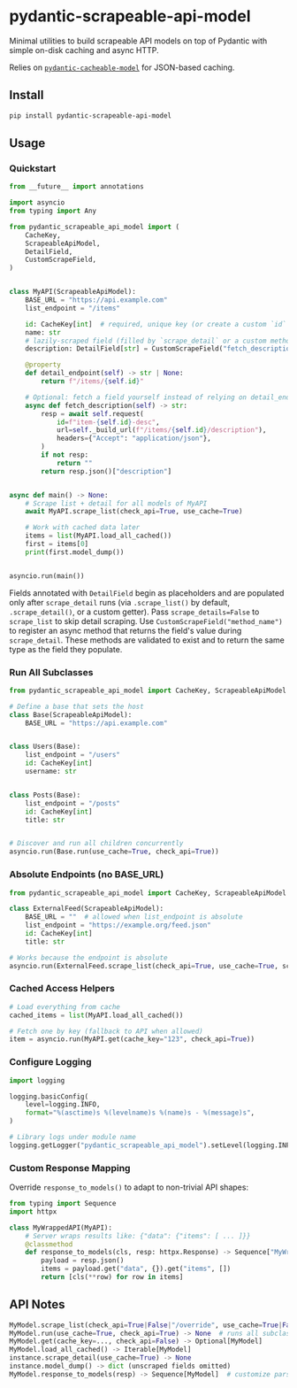 # pydantic-scrapeable-api-model

Minimal utilities to build scrapeable API models on top of Pydantic with simple on-disk caching and async HTTP.

Relies on [`pydantic-cacheable-model`](https://github.com/jicruz96/pydantic-cacheable-model) for JSON-based caching.

## Install

```bash
pip install pydantic-scrapeable-api-model
```

## Usage

### Quickstart

```python
from __future__ import annotations

import asyncio
from typing import Any

from pydantic_scrapeable_api_model import (
    CacheKey,
    ScrapeableApiModel,
    DetailField,
    CustomScrapeField,
)


class MyAPI(ScrapeableApiModel):
    BASE_URL = "https://api.example.com"
    list_endpoint = "/items"

    id: CacheKey[int]  # required, unique key (or create a custom `id` property)
    name: str
    # lazily-scraped field (filled by `scrape_detail` or a custom method)
    description: DetailField[str] = CustomScrapeField("fetch_description")

    @property
    def detail_endpoint(self) -> str | None:
        return f"/items/{self.id}"

    # Optional: fetch a field yourself instead of relying on detail_endpoint
    async def fetch_description(self) -> str:
        resp = await self.request(
            id=f"item-{self.id}-desc",
            url=self._build_url(f"/items/{self.id}/description"),
            headers={"Accept": "application/json"},
        )
        if not resp:
            return ""
        return resp.json()["description"]


async def main() -> None:
    # Scrape list + detail for all models of MyAPI
    await MyAPI.scrape_list(check_api=True, use_cache=True)

    # Work with cached data later
    items = list(MyAPI.load_all_cached())
    first = items[0]
    print(first.model_dump())


asyncio.run(main())
```

Fields annotated with `DetailField` begin as placeholders and are populated
only after `scrape_detail` runs (via `.scrape_list()` by default, `.scrape_detail()`, or a
custom getter). Pass `scrape_details=False` to `scrape_list` to skip detail scraping. Use
`CustomScrapeField("method_name")` to register an async method that returns the
field's value during `scrape_detail`. These methods are validated to exist and to
return the same type as the field they populate.

### Run All Subclasses

```python
from pydantic_scrapeable_api_model import CacheKey, ScrapeableApiModel

# Define a base that sets the host
class Base(ScrapeableApiModel):
    BASE_URL = "https://api.example.com"


class Users(Base):
    list_endpoint = "/users"
    id: CacheKey[int]
    username: str


class Posts(Base):
    list_endpoint = "/posts"
    id: CacheKey[int]
    title: str


# Discover and run all children concurrently
asyncio.run(Base.run(use_cache=True, check_api=True))
```

### Absolute Endpoints (no BASE_URL)

```python
from pydantic_scrapeable_api_model import CacheKey, ScrapeableApiModel

class ExternalFeed(ScrapeableApiModel):
    BASE_URL = ""  # allowed when list_endpoint is absolute
    list_endpoint = "https://example.org/feed.json"
    id: CacheKey[int]
    title: str

# Works because the endpoint is absolute
asyncio.run(ExternalFeed.scrape_list(check_api=True, use_cache=True, scrape_details=False))
```

### Cached Access Helpers

```python
# Load everything from cache
cached_items = list(MyAPI.load_all_cached())

# Fetch one by key (fallback to API when allowed)
item = asyncio.run(MyAPI.get(cache_key="123", check_api=True))
```

### Configure Logging

```python
import logging

logging.basicConfig(
    level=logging.INFO,
    format="%(asctime)s %(levelname)s %(name)s - %(message)s",
)

# Library logs under module name
logging.getLogger("pydantic_scrapeable_api_model").setLevel(logging.INFO)
```


### Custom Response Mapping

Override `response_to_models()` to adapt to non-trivial API shapes:

```python
from typing import Sequence
import httpx

class MyWrappedAPI(MyAPI):
    # Server wraps results like: {"data": {"items": [ ... ]}}
    @classmethod
    def response_to_models(cls, resp: httpx.Response) -> Sequence["MyWrappedAPI"]:
        payload = resp.json()
        items = payload.get("data", {}).get("items", [])
        return [cls(**row) for row in items]
```


## API Notes

```python
MyModel.scrape_list(check_api=True|False|"/override", use_cache=True|False, scrape_details=True|False) -> list[MyModel]
MyModel.run(use_cache=True, check_api=True) -> None  # runs all subclasses
MyModel.get(cache_key=..., check_api=False) -> Optional[MyModel]
MyModel.load_all_cached() -> Iterable[MyModel]
instance.scrape_detail(use_cache=True) -> None
instance.model_dump() -> dict (unscraped fields omitted)
MyModel.response_to_models(resp) -> Sequence[MyModel]  # customize parsing
```
